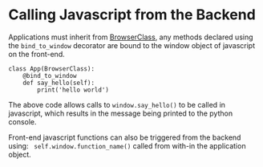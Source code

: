 # Calling Javascript from the Backend

Applications must inherit from [BrowserClass][BrowserClass], any methods declared
using the `bind_to_window` decorator are bound to the window object of javascript on the front-end.

```
class App(BrowserClass):
    @bind_to_window
    def say_hello(self):
        print('hello world')
```

The above code allows calls to `window.say_hello()` to be called in javascript, which results in the message being printed to the python console.

Front-end javascript functions can also be triggered from the backend using:
` self.window.function_name()` called from with-in the application object.

[BrowserClass]: file://other.md